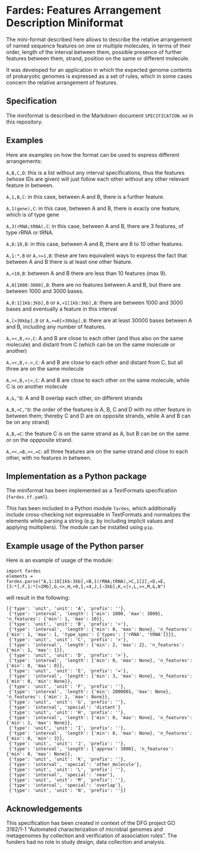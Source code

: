 # Fardes: Features Arrangement Description Miniformat

The mini-format described here allows to describe the relative
arrangement of named sequence features on one or multiple molecules,
in terms of their order, length of the interval between them,
possible presence of further features between them, strand,
position on the same or different molecule.

It was developed for an application in which the expected genome contents
of prokaryotic genomes is expressed as a set of rules, which
in some cases concern the relative arrangement of features.

## Specification

The miniformat is described in the Markdown document ``SPECIFICATION.md`` in
this repository.

## Examples

Here are examples on how the format can be used to express different
arrangements:

``A,B,C,D``: this is a list without any interval specifications, thus the
features (whose IDs are given) will just follow each other without any
other relevant feature in between.

``A,1,B,C``: in this case, between A and B, there is a further feature.

``A,1(gene),C``: in this case, between A and B, there is exacly one feature,
                  which is of type gene

``A,3(rRNA;tRNA),C``: in this case, between A and B, there are 3 features,
                      of type rRNA or tRNA.

``A,8:10,B``: in this case, between A and B, there are 8 to 10 other features.

``A,1:*,B`` or ``A,>=1,B``: these are two equivalent ways to express the fact
that between A and B there is at least one other feature.

``A,<10,B``: between A and B there are less than 10 features (max 9).

``A,0[1000:3000],B``: there are no features between A and B,
but there are between 1000 and 3000 bases.

``A,0:1[1kb:3kb],B`` or ``A,<1[1kb:3kb],B``: there are between
1000 and 3000 bases and eventually a feature in this interval

``A,[>30kbp],B`` or ``A,>=0[>30kbp],B``: there are at least 30000 bases between
A and B, including any number of features.

``A,><,B,<>,C``: A and B are close to each other (and thus also on the same
molecule) and distant from C (which can be on the same molecule or another)

``A,><,B,<.>,C``: A and B are close to each other and distant from C,
but all three are on the same molecule

``A,><,B,<|>,C``: A and B are close to each other on the same molecule,
while C is on another molecule

``A,&,^B``: A and B overlap each other, on different strands

``A,B,>C,^D``: the order of the features is A, B, C and D with no other
feature in between them; thereby C and D are on opposite strands, while
A and B can be on any strand)

``A,B,=C``: the feature C is on the same strand as A, but B can be on the
same or on the oppposite strand.

``A,><,=B,><,=C``: all three features are on the same strand and close
to each other, with no features in between.

## Implementation as a Python package

The miniformat has been implemented as a TextFormats specification
(``fardes.tf.yaml``).

This has been included in a Python module ``fardes``, which additionally include
cross-checking not expressable in TextFormats and normalizes the elements
while parsing a string
(e.g. by including implicit values and applying multipliers).
The module can be installed using ``pip``.

## Example usage of the Python parser

Here is an example of usage of the module:
```
import fardes
elements = fardes.parse("A,1:10[1kb:3kb],>B,1(rRNA;tRNA),>C,1[2],>D,=E,[3:*],F,1:*[>2Mb],G,<>,H,>0,I,<4,J,[~3kb],K,<|>,L,><,M,&,N")
```

will result in the following:

```
[{'type': 'unit', 'unit': 'A', 'prefix': ''},
 {'type': 'interval', 'length': {'min': 1000, 'max': 3000}, 'n_features': {'min': 1, 'max': 10}},
 {'type': 'unit', 'unit': 'B', 'prefix': '>'},
 {'type': 'interval', 'length': {'min': 0, 'max': None}, 'n_features': {'min': 1, 'max': 1, 'type_spec': {'types': ['rRNA', 'tRNA']}}},
 {'type': 'unit', 'unit': 'C', 'prefix': '>'},
 {'type': 'interval', 'length': {'min': 2, 'max': 2}, 'n_features': {'min': 1, 'max': 1}},
 {'type': 'unit', 'unit': 'D', 'prefix': '>'},
 {'type': 'interval', 'length': {'min': 0, 'max': None}, 'n_features': {'min': 0, 'max': 0}},
 {'type': 'unit', 'unit': 'E', 'prefix': '='},
 {'type': 'interval', 'length': {'min': 3, 'max': None}, 'n_features': {'min': 0, 'min': None}},
 {'type': 'unit', 'unit': 'F', 'prefix': ''},
 {'type': 'interval', 'length': {'min': 2000001, 'max': None}, 'n_features': {'min': 1, 'max': None}},
 {'type': 'unit', 'unit': 'G', 'prefix': ''},
 {'type': 'interval', 'special': 'distant'}
 {'type': 'unit', 'unit': 'H', 'prefix': ''},
 {'type': 'interval', 'length': {'min': 0, 'max': None}, 'n_features': {'min': 1, 'max': None}},
 {'type': 'unit', 'unit': 'I', 'prefix': ''},
 {'type': 'interval', 'length': {'min': 0, 'max': None}, 'n_features': {'min': 0, 'min': 3}},
 {'type': 'unit', 'unit': 'J', 'prefix': ''},
 {'type': 'interval', 'length': {'approx': 3000}, 'n_features': {'min': 0, 'max': None}},
 {'type': 'unit', 'unit': 'K', 'prefix': ''},
 {'type': 'interval', 'special': 'other_molecule'},
 {'type': 'unit', 'unit': 'L', 'prefix': ''},
 {'type': 'interval', 'special': 'near'},
 {'type': 'unit', 'unit': 'M', 'prefix': ''},
 {'type': 'interval', 'special': 'overlap'},
 {'type': 'unit', 'unit': 'N', 'prefix': ''}]
```
## Acknowledgements

This specification has been created in context of the DFG project GO 3192/1-1
“Automated characterization of microbial genomes and metagenomes by collection
and verification of association rules”. The funders had no role in study
design, data collection and analysis.


